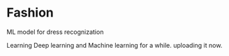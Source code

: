 # Fashion
ML model for dress recognization

Learning Deep learning and Machine learning for a while. uploading it now.

